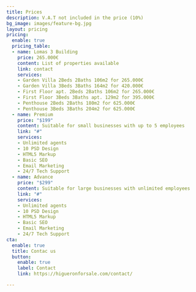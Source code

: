 ```yaml
---
title: Prices
description: V.A.T not included in the price (10%)
bg_image: images/feature-bg.jpg
layout: pricing
pricing:
  enable: true
  pricing_table:
  - name: Lomas 3 Building
    price: 265.000€
    content: List of properties available
    link: contact
    services:
    - Garden Villa 2Beds 2Baths 106m2 for 265.000€
    - Garden Villa 3Beds 3Baths 164m2 for 420.000€
    - First Floor apt. 2Beds 2Baths 106m2 for 265.000€
    - First Floor 3Beds 3Baths apt. 129m2 for 395.000€
    - Penthouse 2Beds 2Baths 180m2 for 625.000€
    - Penthouse 3Beds 3Baths 204m2 for 625.000€
  - name: Premium
    price: "$199"
    content: Suitable for small businesses with up to 5 employees
    link: "#"
    services:
    - Unlimited agents
    - 10 PSD Design
    - HTML5 Markup
    - Basic SEO
    - Email Marketing
    - 24/7 Tech Support
  - name: Advance
    price: "$299"
    content: Suitable for large businesses with unlimited employees
    link: "#"
    services:
    - Unlimited agents
    - 10 PSD Design
    - HTML5 Markup
    - Basic SEO
    - Email Marketing
    - 24/7 Tech Support
cta:
  enable: true
  title: Contac us
  button:
    enable: true
    label: Contact
    link: https://higueronforsale.com/contact/

---
```

